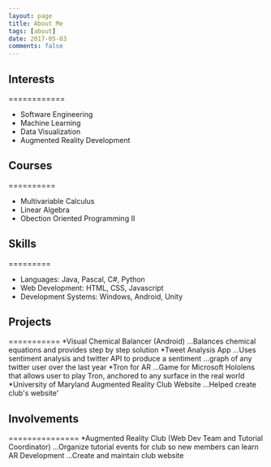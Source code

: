 ```yaml
---
layout: page
title: About Me
tags: [about]
date: 2017-05-03
comments: false
---
```

    
<center><b></b></center>

## Interests
============
* Software Engineering
* Machine Learning
* Data Visualization
* Augmented Reality Development

## Courses
==========
* Multivariable Calculus
* Linear Algebra
* Obection Oriented Programming II

## Skills
=========
* Languages: Java, Pascal, C#, Python
* Web Development: HTML, CSS, Javascript
* Development Systems: Windows, Android, Unity

## Projects
===========
 *Visual Chemical Balancer (Android)
 ...Balances chemical equations and provides step by step solution
 *Tweet Analysis App
 ...Uses sentiment analysis and twitter API to produce a sentiment 
 ...graph of any twitter user over the last year
 *Tron for AR
 ...Game for Microsoft Hololens that allows user to play Tron, anchored to any surface in the real world
 *University of Maryland Augmented Reality Club Website
 ...Helped create club's website'

## Involvements
===============
 *Augmented Reality Club (Web Dev Team and Tutorial Coordinator)
 ...Organize tutorial events for club so new members can learn AR Development
 ...Create and maintain club website


